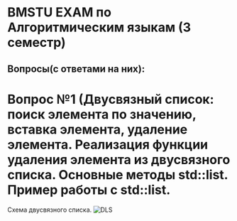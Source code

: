 # BMSTU EXAM по Алгоритмическим языкам (3 семестр)
## Вопросы(с ответами на них):

# Вопрос №1 (Двусвязный список: поиск элемента по значению, вставка элемента, удаление элемента. Реализация функции удаления элемента из двусвязного списка. Основные методы std::list. Пример работы с std::list.
Схема двусвязного списка.
![DLS](./images/DLS.svg)
